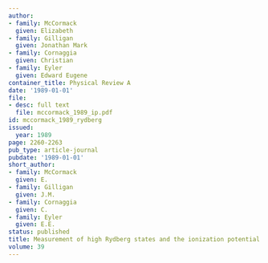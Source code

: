 ```yaml
---
author:
- family: McCormack
  given: Elizabeth
- family: Gilligan
  given: Jonathan Mark
- family: Cornaggia
  given: Christian
- family: Eyler
  given: Edward Eugene
container_title: Physical Review A
date: '1989-01-01'
file:
- desc: full text
  file: mccormack_1989_ip.pdf
id: mccormack_1989_rydberg
issued:
  year: 1989
page: 2260-2263
pub_type: article-journal
pubdate: '1989-01-01'
short_author:
- family: McCormack
  given: E.
- family: Gilligan
  given: J.M.
- family: Cornaggia
  given: C.
- family: Eyler
  given: E.E.
status: published
title: Measurement of high Rydberg states and the ionization potential of H$_2$
volume: 39
---
```

